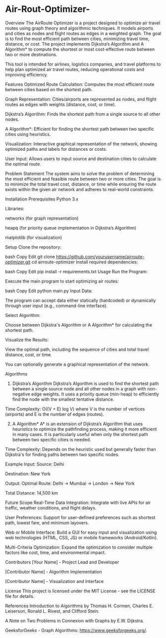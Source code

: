 # Air-Rout-Optimizer-
Overview
The AirRoute Optimizer is a project designed to optimize air travel routes using graph theory and algorithmic techniques. It models airports and cities as nodes and flight routes as edges in a weighted graph. The goal is to find the most efficient path between cities, minimizing travel time, distance, or cost. The project implements Dijkstra’s Algorithm and A Algorithm* to compute the shortest or most cost-effective route between two or more destinations.

This tool is intended for airlines, logistics companies, and travel platforms to help plan optimized air travel routes, reducing operational costs and improving efficiency.

Features
Optimized Route Calculation: Computes the most efficient route between cities based on the shortest path.

Graph Representation: Cities/airports are represented as nodes, and flight routes as edges with weights (distance, cost, or time).

Dijkstra’s Algorithm: Finds the shortest path from a single source to all other nodes.

A Algorithm*: Efficient for finding the shortest path between two specific cities using heuristics.

Visualization: Interactive graphical representation of the network, showing optimized paths and labels for distances or costs.

User Input: Allows users to input source and destination cities to calculate the optimal route.

Problem Statement
The system aims to solve the problem of determining the most efficient and feasible route between two or more cities. The goal is to minimize the total travel cost, distance, or time while ensuring the route exists within the given air network and adheres to real-world constraints.

Installation
Prerequisites
Python 3.x

Libraries:

networkx (for graph representation)

heapq (for priority queue implementation in Dijkstra’s Algorithm)

matplotlib (for visualization)

Setup
Clone the repository:

bash
Copy
Edit
git clone https://github.com/yourusername/airroute-optimizer.git
cd airroute-optimizer
Install required dependencies:

bash
Copy
Edit
pip install -r requirements.txt
Usage
Run the Program:

Execute the main program to start optimizing air routes:

bash
Copy
Edit
python main.py
Input Data:

The program can accept data either statically (hardcoded) or dynamically through user input (e.g., command-line interface).

Select Algorithm:

Choose between Dijkstra's Algorithm or A Algorithm* for calculating the shortest path.

Visualize the Results:

View the optimal path, including the sequence of cities and total travel distance, cost, or time.

You can optionally generate a graphical representation of the network.

Algorithms
1. Dijkstra’s Algorithm
Dijkstra’s Algorithm is used to find the shortest path between a single source node and all other nodes in a graph with non-negative edge weights. It uses a priority queue (min-heap) to efficiently find the node with the smallest tentative distance.

Time Complexity: O((V + E) log V) where V is the number of vertices (airports) and E is the number of edges (routes).

2. A Algorithm*
A* is an extension of Dijkstra’s Algorithm that uses heuristics to optimize the pathfinding process, making it more efficient in many cases. It is particularly useful when only the shortest path between two specific cities is needed.

Time Complexity: Depends on the heuristic used but generally faster than Dijkstra's for finding paths between two specific nodes.

Example
Input:
Source: Delhi

Destination: New York

Output:
Optimal Route: Delhi → Mumbai → London → New York

Total Distance: 14,500 km

Future Scope
Real-Time Data Integration: Integrate with live APIs for air traffic, weather conditions, and flight delays.

User Preferences: Support for user-defined preferences such as shortest path, lowest fare, and minimum layovers.

Web or Mobile Interface: Build a GUI for easy input and visualization using web technologies (HTML, CSS, JS) or mobile frameworks (Android/Kotlin).

Multi-Criteria Optimization: Expand the optimization to consider multiple factors like cost, time, and environmental impact.

Contributors
[Your Name] - Project Lead and Developer

[Contributor Name] - Algorithm Implementation

[Contributor Name] - Visualization and Interface

License
This project is licensed under the MIT License - see the LICENSE file for details.

References
Introduction to Algorithms by Thomas H. Cormen, Charles E. Leiserson, Ronald L. Rivest, and Clifford Stein.

A Note on Two Problems in Connexion with Graphs by E.W. Dijkstra.

GeeksforGeeks - Graph Algorithms: https://www.geeksforgeeks.org/.
